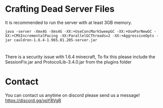 # Crafting Dead Server Files

It is recommended to run the server with at least 3GB memory. 

```java -server -Xmx4G -Xms4G -XX:+UseConcMarkSweepGC -XX:+UseParNewGC -XX:+CMSIncrementalPacing -XX:ParallelGCThreads=2 -XX:+AggressiveOpts -jar cauldron-1.6.4-1.965.01.205-server.jar```

#

There is a security issue with 1.6.4 minecraft, To fix this please include the SessionFix.jar and ProtocolLib-3.4.0.jar from the plugins folder 

# Contact

You can contact us anytime on discord please send us a message! https://discord.gg/xpY8VgR


